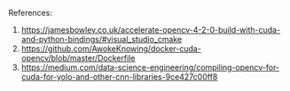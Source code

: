 References:

1. https://jamesbowley.co.uk/accelerate-opencv-4-2-0-build-with-cuda-and-python-bindings/#visual_studio_cmake
2. https://github.com/AwokeKnowing/docker-cuda-opencv/blob/master/Dockerfile
3. https://medium.com/data-science-engineering/compiling-opencv-for-cuda-for-yolo-and-other-cnn-libraries-9ce427c00ff8
